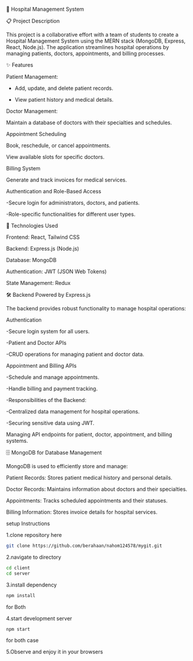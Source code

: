 🏥 Hospital Management System

📋 Project Description

This project is a collaborative effort with a team of students  to create a Hospital Management System using the MERN stack (MongoDB, Express, React, Node.js). The application streamlines hospital operations by managing patients, doctors, appointments, and billing processes.

✨ Features

Patient Management:

- Add, update, and delete patient records.

- View patient history and medical details.

Doctor Management:

Maintain a database of doctors with their specialties and schedules.

Appointment Scheduling

Book, reschedule, or cancel appointments.

View available slots for specific doctors.

Billing System

Generate and track invoices for medical services.

Authentication and Role-Based Access

-Secure login for administrators, doctors, and patients.

-Role-specific functionalities for different user types.

🚀 Technologies Used

Frontend: React, Tailwind CSS

Backend: Express.js (Node.js)

Database: MongoDB

Authentication: JWT (JSON Web Tokens)

State Management: Redux

🛠️ Backend Powered by Express.js

The backend provides robust functionality to manage hospital operations:

Authentication

-Secure login system for all users.

-Patient and Doctor APIs

-CRUD operations for managing patient and doctor data.

Appointment and Billing APIs

-Schedule and manage appointments.

-Handle billing and payment tracking.

-Responsibilities of the Backend:

-Centralized data management for hospital operations.

-Securing sensitive data using JWT.

Managing API endpoints for patient, doctor, appointment, and billing systems.

🗄️ MongoDB for Database Management

MongoDB is used to efficiently store and manage:

Patient Records: Stores patient medical history and personal details.

Doctor Records: Maintains information about doctors and their specialties.

Appointments: Tracks scheduled appointments and their statuses.

Billing Information: Stores invoice details for hospital services.


setup Instructions 

1.clone repository here 
```bash
git clone https://github.com/berahaan/nahom124578/mygit.git
```
2.navigate to directory
```bash
cd client
cd server
```
3.install dependency
```bash
npm install
```
for Both 

4.start development server
```bash
npm start
```
for both case

5.Observe and enjoy it in your browsers 






